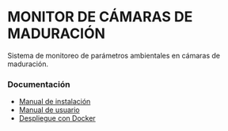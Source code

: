 # MONITOR DE CÁMARAS DE MADURACIÓN

Sistema de monitoreo de parámetros ambientales en cámaras de maduración.

### Documentación

* [Manual de instalación](./INSTALL.md)
* [Manual de usuario](./docs/MANUAL.md)
* [Despliegue con Docker](./docs/docker/README.md)